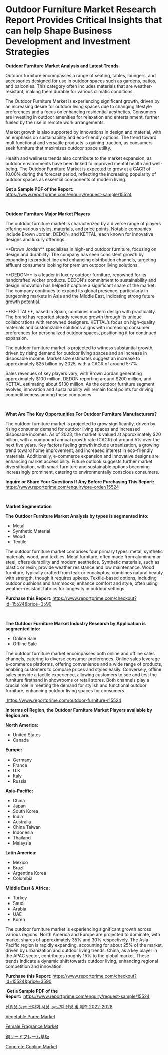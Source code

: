 <p><h1>Outdoor Furniture Market Research Report Provides Critical Insights that can help Shape Business Development and Investment Strategies</h1></p><p><strong>Outdoor Furniture Market Analysis and Latest Trends</strong></p>
<p><p>Outdoor furniture encompasses a range of seating, tables, loungers, and accessories designed for use in outdoor spaces such as gardens, patios, and balconies. This category often includes materials that are weather-resistant, making them durable for various climatic conditions. </p><p>The Outdoor Furniture Market is experiencing significant growth, driven by an increasing desire for outdoor living spaces due to changing lifestyle preferences and a focus on enhancing residential aesthetics. Consumers are investing in outdoor amenities for relaxation and entertainment, further fueled by the rise in remote work arrangements. </p><p>Market growth is also supported by innovations in design and material, with an emphasis on sustainability and eco-friendly options. The trend toward multifunctional and versatile products is gaining traction, as consumers seek furniture that maximizes outdoor space utility. </p><p>Health and wellness trends also contribute to the market expansion, as outdoor environments have been linked to improved mental health and well-being. The Outdoor Furniture Market is expected to grow at a CAGR of 10.00% during the forecast period, reflecting the increasing popularity of outdoor spaces as essential components of modern living.</p></p>
<p><strong>Get a Sample PDF of the Report:&nbsp;</strong> <a href="https://www.reportprime.com/enquiry/request-sample/15524">https://www.reportprime.com/enquiry/request-sample/15524</a></p>
<p>&nbsp;</p>
<p><strong>Outdoor Furniture Major Market Players</strong></p>
<p><p>The outdoor furniture market is characterized by a diverse range of players offering various styles, materials, and price points. Notable companies include Brown Jordan, DEDON, and KETTAL, each known for innovative designs and luxury offerings.</p><p>**Brown Jordan** specializes in high-end outdoor furniture, focusing on design and durability. The company has seen consistent growth by expanding its product line and enhancing distribution channels, targeting affluent consumers looking for premium outdoor living solutions.</p><p>**DEDON** is a leader in luxury outdoor furniture, renowned for its handcrafted wicker products. DEDON's commitment to sustainability and design innovation has helped it capture a significant share of the market. The company continues to expand its global presence, particularly in burgeoning markets in Asia and the Middle East, indicating strong future growth potential.</p><p>**KETTAL**, based in Spain, combines modern design with practicality. The brand has reported steady revenue growth through its unique collaborations with renowned designers. KETTAL’s focus on high-quality materials and customizable solutions aligns with increasing consumer preferences for personalized outdoor spaces, positioning it for continued expansion.</p><p>The outdoor furniture market is projected to witness substantial growth, driven by rising demand for outdoor living spaces and an increase in disposable income. Market size estimates suggest an increase to approximately $25 billion by 2025, with a CAGR of around 5-7%.</p><p>Sales revenues of key players vary, with Brown Jordan generating approximately $100 million, DEDON reporting around $200 million, and KETTAL estimating about $130 million. As the outdoor furniture segment evolves, innovation and sustainability will remain focal points for driving competitiveness among these companies.</p></p>
<p>&nbsp;</p>
<p><strong>What Are The Key Opportunities For Outdoor Furniture Manufacturers?</strong></p>
<p><p>The outdoor furniture market is projected to grow significantly, driven by rising consumer demand for outdoor living spaces and increased disposable incomes. As of 2023, the market is valued at approximately $20 billion, with a compound annual growth rate (CAGR) of around 5% over the next five years. Key factors fueling growth include urbanization, a growing trend toward home improvement, and increased interest in eco-friendly materials. Additionally, e-commerce expansion and innovative designs are enhancing market accessibility. Future outlook suggests further market diversification, with smart furniture and sustainable options becoming increasingly prominent, catering to environmentally conscious consumers.</p></p>
<p><strong>Inquire or Share Your Questions If Any Before Purchasing This Report:</strong> <a href="https://www.reportprime.com/enquiry/pre-order/15524">https://www.reportprime.com/enquiry/pre-order/15524</a></p>
<p>&nbsp;</p>
<p><strong>Market Segmentation</strong></p>
<p><strong>The Outdoor Furniture Market Analysis by types is segmented into:</strong></p>
<p><ul><li>Metal</li><li>Synthetic Material</li><li>Wood</li><li>Textile</li></ul></p>
<p><p>The outdoor furniture market comprises four primary types: metal, synthetic materials, wood, and textiles. Metal furniture, often made from aluminum or steel, offers durability and modern aesthetics. Synthetic materials, such as plastic or resin, provide weather resistance and low maintenance. Wood furniture, typically crafted from teak or eucalyptus, combines natural beauty with strength, though it requires upkeep. Textile-based options, including outdoor cushions and hammocks, enhance comfort and style, often using weather-resistant fabrics for longevity in outdoor settings.</p></p>
<p><strong>Purchase this Report:&nbsp;</strong><a href="https://www.reportprime.com/checkout?id=15524&price=3590">https://www.reportprime.com/checkout?id=15524&price=3590</a></p>
<p>&nbsp;</p>
<p><strong>The Outdoor Furniture Market Industry Research by Application is segmented into:</strong></p>
<p><ul><li>Online Sale</li><li>Offline Sale</li></ul></p>
<p><p>The outdoor furniture market encompasses both online and offline sales channels, catering to diverse consumer preferences. Online sales leverage e-commerce platforms, offering convenience and a wide range of products, enabling customers to compare prices and styles easily. Conversely, offline sales provide a tactile experience, allowing customers to see and test the furniture firsthand in showrooms or retail stores. Both channels play a crucial role in meeting the demand for stylish and functional outdoor furniture, enhancing outdoor living spaces for consumers.</p></p>
<p><a href="https://www.reportprime.com/outdoor-furniture-r15524">&nbsp;https://www.reportprime.com/outdoor-furniture-r15524</a></p>
<p><strong>In terms of Region, the Outdoor Furniture Market Players available by Region are:</strong></p>
<p>
    <p> <strong> North America: </strong>
        <ul>
            <li>United States</li>
            <li>Canada</li>
        </ul>
        </p> 
    <p> <strong> Europe: </strong>
        <ul>
            <li>Germany</li>
            <li>France</li>
            <li>U.K.</li>
            <li>Italy</li>
            <li>Russia</li>
        </ul>
        </p> 
    <p> <strong> Asia-Pacific: </strong>
        <ul>
            <li>China</li>
            <li>Japan</li>
            <li>South Korea</li>
            <li>India</li>
            <li>Australia</li>
            <li>China Taiwan</li>
            <li>Indonesia</li>
            <li>Thailand</li>
            <li>Malaysia</li>
        </ul>
        </p> 
    <p> <strong> Latin America: </strong>
        <ul>
            <li>Mexico</li>
            <li>Brazil</li>
            <li>Argentina Korea</li>
            <li>Colombia</li>
        </ul>
        </p> 
    <p> <strong> Middle East & Africa: </strong>
        <ul>
            <li>Turkey</li>
            <li>Saudi</li>
            <li>Arabia</li>
            <li>UAE</li>
            <li>Korea</li>
        </ul>
    </p>
    </p>
<p><p>The outdoor furniture market is experiencing significant growth across various regions. North America and Europe are projected to dominate, with market shares of approximately 35% and 30% respectively. The Asia-Pacific region is rapidly expanding, accounting for about 25% of the market, driven by urbanization and outdoor living trends. China, as a key player in the APAC sector, contributes roughly 15% to the global market. These trends indicate a dynamic shift towards outdoor living, enhancing regional competition and innovation.</p></p>
<p><strong>Purchase this Report: </strong><a href="https://www.reportprime.com/checkout?id=15524&price=3590">https://www.reportprime.com/checkout?id=15524&price=3590</a></p>
<p>&nbsp;<strong>Get a Sample PDF of the Report:&nbsp;&nbsp;</strong><a href="https://www.reportprime.com/enquiry/request-sample/15524">https://www.reportprime.com/enquiry/request-sample/15524</a></p>
<p><strong></strong></p>
<p><p><a href="https://medium.com/@ixknzplk81/industrial-grade-soda-ash-market-global-outlook-and-forecast-2022-2028-market-%EC%9D%98-%EA%B8%80%EB%A1%9C%EB%B2%8C-%EC%8B%9C%EC%9E%A5-%EA%B0%9C%EC%9A%94%EB%8A%94-%EC%A0%84-%EC%84%B8%EA%B3%84-73094d1d18f8">산업용 등급 소다회 시장, 글로벌 전망 및 예측 2022-2028</a></p><p><a href="https://www.linkedin.com/pulse/how-regional-markets-adapting-vegetable-puree-market-innovations-gjzse?trackingId=E%2F%2FbkY3VQkyWgwteZIJUXQ%3D%3D">Vegetable Puree Market</a></p><p><a href="https://medium.com/@sharriscdk9/the-female-fragrance-market-industry-provides-a-comprehensive-and-current-analysis-of-the-sector-591e3479def8">Female Fragrance Market</a></p><p><a href="https://medium.com/@adfwe254/copper-leadframe-substrate-market-%E3%81%AE%E3%82%B0%E3%83%AD%E3%83%BC%E3%83%90%E3%83%AB%E5%B8%82%E5%A0%B4%E6%A6%82%E8%A6%81%E3%81%AF-%E4%B8%96%E7%95%8C%E3%81%8A%E3%82%88%E3%81%B3%E4%B8%BB%E8%A6%81%E5%B8%82%E5%A0%B4%E3%81%AB%E3%81%8A%E3%81%91%E3%82%8B%E6%A5%AD%E7%95%8C%E3%81%AB%E5%BD%B1%E9%9F%BF%E3%82%92%E4%B8%8E%E3%81%88%E3%82%8B%E4%B8%BB%E8%A6%81%E3%81%AA%E3%83%88%E3%83%AC%E3%83%B3%E3%83%89%E3%81%AB%E3%81%A4%E3%81%84%E3%81%A6-%E7%8B%AC%E8%87%AA%E3%81%AE%E8%A6%96%E7%82%B9%E3%82%92%E6%8F%90%E4%BE%9B%E3%81%97%E3%81%BE%E3%81%99-4386f6310454">銅リードフレーム基板</a></p><p><a href="https://www.linkedin.com/pulse/concrete-cooling-market-global-regional-analysis-2024-2031-yuguc?trackingId=AzZVZ0zUSOKYVyF1Q6rnfw%3D%3D">Concrete Cooling Market</a></p></p>
